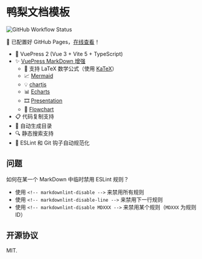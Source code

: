 # 鸭梨文档模板

![GitHub Workflow Status](https://img.shields.io/github/actions/workflow/status/Sun-ZhenXing/vuepress-solid-template/deploy-docs.yml?branch=main)

🚀 已配置好 GitHub Pages，[在线查看](https://blog.alexsun.top/vuepress-hope-template/)！

- 🎉 VuePress 2 (Vue 3 + Vite 5 + TypeScript)
- ✨ [VuePress MarkDown 增强](https://vuepress-theme-hope.github.io/v2/md-enhance/)
  - 📖 支持 LaTeX 数学公式（使用 [KaTeX](https://katex.org/)）
  - 📈 [Mermaid](https://theme-hope.vuejs.press/guide/markdown/mermaid.html)
  - 💡 [chartjs](https://vuepress-theme-hope.github.io/v2/md-enhance/guide/chart/chartjs.html)
  - 📊 [Echarts](https://theme-hope.vuejs.press/guide/markdown/echarts.html)
  - 🎞️ [Presentation](https://theme-hope.vuejs.press/guide/markdown/revealjs.html)
  - 📐 [Flowchart](https://theme-hope.vuejs.press/guide/markdown/flowchart.html)
- 📋 代码复制支持
- 📜 自动生成目录
- 🔍 静态搜索支持
- 🎇 ESLint 和 Git 钩子自动规范化

## 问题

如何在某一个 MarkDown 中临时禁用 ESLint 规则？

- 使用 `<!-- markdownlint-disable -->` 来禁用所有规则
- 使用 `<!-- markdownlint-disable-line -->` 来禁用下一行规则
- 使用 `<!-- markdownlint-disable MDXXX -->` 来禁用某个规则（`MDXXX` 为规则 ID）

## 开源协议

MIT.
